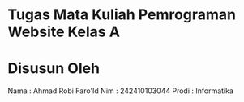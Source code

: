 # Tugas Mata Kuliah Pemrograman Website Kelas A
# Disusun Oleh 
Nama  : Ahmad Robi Faro'Id
Nim   : 242410103044
Prodi : Informatika
